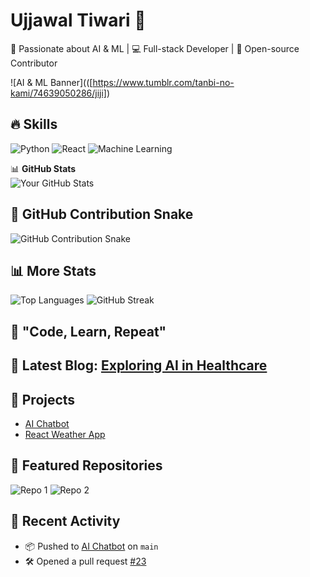 # Ujjawal Tiwari 👋

🚀 Passionate about AI & ML | 💻 Full-stack Developer | 🎨 Open-source Contributor

![AI & ML Banner](([https://www.tumblr.com/tanbi-no-kami/74639050286/jiji])

## 🔥 Skills
![Python](https://img.shields.io/badge/-Python-blue?style=flat&logo=python) ![React](https://img.shields.io/badge/-React-blue?style=flat&logo=react) ![Machine Learning](https://img.shields.io/badge/-Machine%20Learning-yellow?style=flat)

📊 **GitHub Stats**  
![Your GitHub Stats](https://github-readme-stats.vercel.app/api?username=Ujjawal-tiwari&show_icons=true&theme=radical)

## 🐍 GitHub Contribution Snake
![GitHub Contribution Snake](https://github.com/Ujjawal-tiwari/Ujjawal-tiwari/blob/output/github-contribution-grid-snake.svg)

## 📊 More Stats
![Top Languages](https://github-readme-stats.vercel.app/api/top-langs/?username=Ujjawal-tiwari&layout=compact)
![GitHub Streak](https://github-readme-streak-stats.herokuapp.com/?user=Ujjawal-tiwari&theme=dark)

## 🎯 "Code, Learn, Repeat"

## 📝 Latest Blog: [Exploring AI in Healthcare](https://medium.com/@ujjawaltiwari/exploring-ai-in-healthcare-123456789)

## 📂 Projects
- [AI Chatbot](https://github.com/Ujjawal-tiwari/AI-Chatbot)
- [React Weather App](https://github.com/Ujjawal-tiwari/React-Weather-App)

## 🌟 Featured Repositories
![Repo 1](https://img.shields.io/badge/AI_Chatbot-blue?style=flat&logo=github) ![Repo 2](https://img.shields.io/badge/React_Weather_App-blue?style=flat&logo=github)

## 🔄 Recent Activity
- 📦 Pushed to [AI Chatbot](https://github.com/Ujjawal-tiwari/AI-Chatbot) on `main`
- 🛠️ Opened a pull request [#23](https://github.com/Ujjawal-tiwari/React-Weather-App/pull/23)
